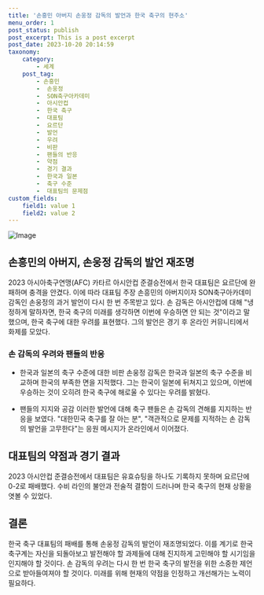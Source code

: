 ```yaml
---
title: '손흥민 아버지 손웅정 감독의 발언과 한국 축구의 현주소'
menu_order: 1
post_status: publish
post_excerpt: This is a post excerpt
post_date: 2023-10-20 20:14:59
taxonomy:
    category:
        - 세계
    post_tag:
        - 손흥민
        -  손웅정
        -  SON축구아카데미
        -  아시안컵
        -  한국 축구
        -  대표팀
        -  요르단
        -  발언
        -  우려
        -  비판
        -  팬들의 반응
        -  약점
        -  경기 결과
        -  한국과 일본
        -  축구 수준
        -  대표팀의 문제점
custom_fields:
    field1: value 1
    field2: value 2
---
```


![Image](https://imgnews.pstatic.net/image/014/2024/02/07/0005139603_001_20240207111706008.jpg?type=w647)


## 손흥민의 아버지, 손웅정 감독의 발언 재조명
2023 아시아축구연맹(AFC) 카타르 아시안컵 준결승전에서 한국 대표팀은 요르단에 완패하며 충격을 안겼다. 이에 따라 대표팀 주장 손흥민의 아버지이자 SON축구아카데미 감독인 손웅정의 과거 발언이 다시 한 번 주목받고 있다. 손 감독은 아시안컵에 대해 "냉정하게 말하자면, 한국 축구의 미래를 생각하면 이번에 우승하면 안 되는 것"이라고 말했으며, 한국 축구에 대한 우려를 표현했다. 그의 발언은 경기 후 온라인 커뮤니티에서 화제를 모았다.

### 손 감독의 우려와 팬들의 반응
- 한국과 일본의 축구 수준에 대한 비판
손웅정 감독은 한국과 일본의 축구 수준을 비교하며 한국의 부족한 면을 지적했다. 그는 한국이 일본에 뒤쳐지고 있으며, 이번에 우승하는 것이 오히려 한국 축구에 해로울 수 있다는 우려를 밝혔다.

- 팬들의 지지와 공감
이러한 발언에 대해 축구 팬들은 손 감독의 견해를 지지하는 반응을 보였다. "대한민국 축구를 잘 아는 분", "객관적으로 문제를 지적하는 손 감독의 발언을 고무한다"는 응원 메시지가 온라인에서 이어졌다.

## 대표팀의 약점과 경기 결과
2023 아시안컵 준결승전에서 대표팀은 유효슈팅을 하나도 기록하지 못하며 요르단에 0-2로 패배했다. 수비 라인의 불안과 전술적 결함이 드러나며 한국 축구의 현재 상황을 엿볼 수 있었다.

## 결론
한국 축구 대표팀의 패배를 통해 손웅정 감독의 발언이 재조명되었다. 이를 계기로 한국 축구계는 자신을 되돌아보고 발전해야 할 과제들에 대해 진지하게 고민해야 할 시기임을 인지해야 할 것이다. 손 감독의 우려는 다시 한 번 한국 축구의 발전을 위한 소중한 제언으로 받아들여져야 할 것이다. 미래를 위해 현재의 약점을 인정하고 개선해가는 노력이 필요하다.
